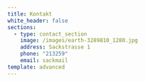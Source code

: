 ```yaml
---
title: Kontakt
white_header: false
sections:
  - type: contact_section
    image: /images/earth-3289810_1280.jpg
    address: Sackstrasse 1
    phone: "213259"
    email: sackmail
template: advanced
---
```

